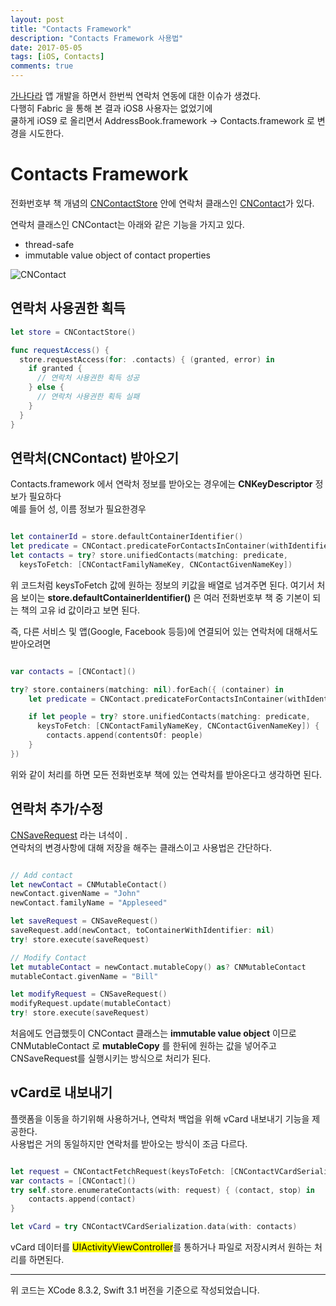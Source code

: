 ```yaml
---
layout: post
title: "Contacts Framework"
description: "Contacts Framework 사용법"
date: 2017-05-05
tags: [iOS, Contacts]
comments: true
---
```


[가나다라](https://itunes.apple.com/app/id509879186) 앱 개발을 하면서 한번씩 연락처 연동에 대한 이슈가 생겼다.  
다행히 Fabric 을 통해 본 결과 iOS8 사용자는 없었기에  
쿨하게 iOS9 로 올리면서 AddressBook.framework -> Contacts.framework 로 변경을 시도한다.  

# Contacts Framework

전화번호부 책 개념의 [CNContactStore](https://developer.apple.com/reference/contacts/cncontactstore) 안에 연락처 클래스인 [CNContact](https://developer.apple.com/reference/contacts/cncontact)가 있다.  

연락처 클래스인 CNContact는 아래와 같은 기능을 가지고 있다.  
* thread-safe
* immutable value object of contact properties

![CNContact](https://docs-assets.developer.apple.com/published/b8e77913b1/14ac15c8-1221-44a6-aaa3-061a4fc54d80.png)

## 연락처 사용권한 획득

```swift
let store = CNContactStore()

func requestAccess() {
  store.requestAccess(for: .contacts) { (granted, error) in
    if granted {
      // 연락처 사용권한 획득 성공
    } else {
      // 연락처 사용권한 획득 실패
    }
  }
}
```

## 연락처(CNContact) 받아오기

Contacts.framework 에서 연락처 정보를 받아오는 경우에는 **CNKeyDescriptor** 정보가 필요하다  
예를 들어 성, 이름 정보가 필요한경우  

```swift

let containerId = store.defaultContainerIdentifier()
let predicate = CNContact.predicateForContactsInContainer(withIdentifier: containerId)
let contacts = try? store.unifiedContacts(matching: predicate,
  keysToFetch: [CNContactFamilyNameKey, CNContactGivenNameKey])

```

위 코드처럼 keysToFetch 값에 원하는 정보의 키값을 배열로 넘겨주면 된다.
여기서 처음 보이는 **store.defaultContainerIdentifier()** 은 여러 전화번호부 책 중 기본이 되는 책의 고유 id 값이라고 보면 된다.  

즉, 다른 서비스 및 앱(Google, Facebook 등등)에 연결되어 있는 연락처에 대해서도 받아오려면

```swift

var contacts = [CNContact]()

try? store.containers(matching: nil).forEach({ (container) in
    let predicate = CNContact.predicateForContactsInContainer(withIdentifier: container.identifier)

    if let people = try? store.unifiedContacts(matching: predicate,
      keysToFetch: [CNContactFamilyNameKey, CNContactGivenNameKey]) {
        contacts.append(contentsOf: people)
    }
})

```

위와 같이 처리를 하면 모든 전화번호부 책에 있는 연락처를 받아온다고 생각하면 된다.  


## 연락처 추가/수정

[CNSaveRequest](https://developer.apple.com/reference/contacts/cnsaverequest) 라는 녀석이 .  
연락처의 변경사항에 대해 저장을 해주는 클래스이고 사용법은 간단하다.

```swift

// Add contact
let newContact = CNMutableContact()
newContact.givenName = "John"
newContact.familyName = "Appleseed"

let saveRequest = CNSaveRequest()
saveRequest.add(newContact, toContainerWithIdentifier: nil)
try! store.execute(saveRequest)

// Modify Contact
let mutableContact = newContact.mutableCopy() as? CNMutableContact
mutableContact.givenName = "Bill"

let modifyRequest = CNSaveRequest()
modifyRequest.update(mutableContact)
try! store.execute(saveRequest)

```

처음에도 언급했듯이 CNContact 클래스는 **immutable value object** 이므로  
CNMutableContact 로 **mutableCopy** 를 한뒤에 원하는 값을 넣어주고  
CNSaveRequest를 실행시키는 방식으로 처리가 된다.

## vCard로 내보내기

플랫폼을 이동을 하기위해 사용하거나, 연락처 백업을 위해 vCard 내보내기 기능을 제공한다.  
사용법은 거의 동일하지만 연락처를 받아오는 방식이 조금 다르다.  

```swift

let request = CNContactFetchRequest(keysToFetch: [CNContactVCardSerialization.descriptorForRequiredKeys()])
var contacts = [CNContact]()
try self.store.enumerateContacts(with: request) { (contact, stop) in
    contacts.append(contact)
}

let vCard = try CNContactVCardSerialization.data(with: contacts)

```

vCard 데이터를 <mark>UIActivityViewController</mark>를 통하거나 파일로 저장시켜서 원하는 처리를 하면된다.

<hr/>
위 코드는 XCode 8.3.2, Swift 3.1 버전을 기준으로 작성되었습니다.

